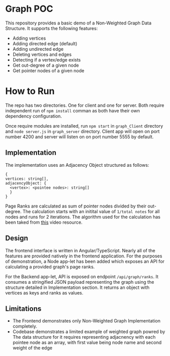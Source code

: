 # Graph POC
This repository provides a basic demo of a Non-Weighted Graph Data Structure. It supports the following features:
- Adding vertices
- Adding directed edge (default)
- Adding undirected edge
- Deleting vertices and edges
- Detecting if a vertex/edge exists
- Get out-degree of a given node
- Get pointer nodes of a given node

# How to Run
The repo has two directories. One for client and one for server. Both require independent run of `npm install` comman as both have their own dependency configuration.

Once require modules are installed, run `npm start` in `graph_Client` directory and `node server.js` in `graph_server` directory. Client app will open on port number 4200 and server will listen on on port number 5555 by default.

## Implementation
The implementation uses an Adjacency Object structured as follows:
```
{
vertices: string[],
adjacencyObject: {
  <vertex>: <pointee nodes>: string[]
  }
}
```
Page Ranks are calculated as sum of pointer nodes divided by their out-degree. The calculation starts with an initital value of `1/total notes` for all nodes and runs for 2 iterations. The algorithm used for the calculation has been taked from [this](https://www.youtube.com/watch?v=P8Kt6Abq_rM) video resource.

## Design
The frontend interface is written in Angular/TypeScript. Nearly all of the features are provided natively in the frontend application. For the purposes of demonstration, a Node app-let has been added which exposes an API for calculating a provided graph's page ranks.

For the Backend app-let, API is exposed on endpoint `/api/graph/ranks`. It consumes a stringified JSON payload representing the graph using the structure detailed in Implementation section. It returns an object with vertices as keys and ranks as values.

## Limitations
- The Frontend demonstrates only Non-Weighted Graph Implementation completely.
- Codebase demonstrates a limited example of weighted graph powred by The data structure for it requires representing adjacnency with each pointee node as an array, with first value being node name and second weight of the edge
